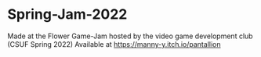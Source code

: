 # Spring-Jam-2022
 Made at the Flower Game-Jam hosted by the video game development club (CSUF Spring 2022)
Available at https://manny-y.itch.io/pantallion
